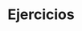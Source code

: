 # Ejercicios


<script src="https://utteranc.es/client.js"
        repo="josfemova/Talleres"
        issue-term="ejercicios-unidad1"
        label="comentario"
        theme="preferred-color-scheme"
        crossorigin="anonymous"
        async>
</script>
